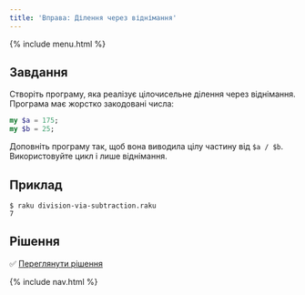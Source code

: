 ```yaml
---
title: 'Вправа: Ділення через віднімання'
---
```


{% include menu.html %}

## Завдання

Створіть програму, яка реалізує цілочисельне ділення через віднімання. Програма має жорстко закодовані числа:

```raku
my $a = 175;
my $b = 25;
```

Доповніть програму так, щоб вона виводила цілу частину від `$a / $b`. Використовуйте цикл і лише віднімання.

## Приклад

```console
$ raku division-via-subtraction.raku
7
```

## Рішення

✅ [Переглянути рішення](solution)

{% include nav.html %}